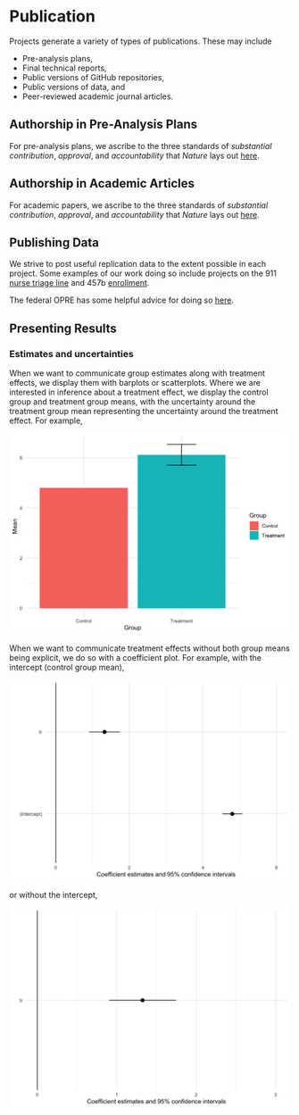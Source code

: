 # Publication

Projects generate a variety of types of publications. These may include

- Pre-analysis plans,
- Final technical reports, 
- Public versions of GitHub repositories, 
- Public versions of data, and
- Peer-reviewed academic journal articles. 

## Authorship in Pre-Analysis Plans

For pre-analysis plans, we ascribe to the three standards of _substantial contribution_, _approval_, and _accountability_ that _Nature_ lays out [here](https://www.nature.com/nature/editorial-policies/authorship).


## Authorship in Academic Articles

For academic papers, we ascribe to the three standards of _substantial contribution_, _approval_, and _accountability_ that _Nature_ lays out [here](https://www.nature.com/nature/editorial-policies/authorship).

## Publishing Data

We strive to post useful replication data to the extent possible in each project. Some examples of our work doing so include projects on the 911 [nurse triage line](https://github.com/thelabdc/FEMS-911NurseTriageLine-Public) and 457b [enrollment](https://github.com/thelabdc/DCHR-457b-Public).

The federal OPRE has some helpful advice for doing so [here](https://www.acf.hhs.gov/opre/report/guide-publishing-research-data-secondary-analysis).

## Presenting Results

### Estimates and uncertainties

When we want to communicate group estimates along with treatment effects, we display them with barplots or scatterplots. Where we are interested in inference about a treatment effect, we display the control group and treatment group means, with the uncertainty around the treatment group mean representing the uncertainty around the treatment effect. For example, 

<img src="05-Publication_files/figure-html/display_te_uncertainty-1.png" width="672" />

When we want to communicate treatment effects without both group means being explicit, we do so with a coefficient plot. For example, with the intercept (control group mean),

<img src="05-Publication_files/figure-html/display_coefplot-1.png" width="672" />

or without the intercept,


<img src="05-Publication_files/figure-html/display_coefplot_noint-1.png" width="672" />

